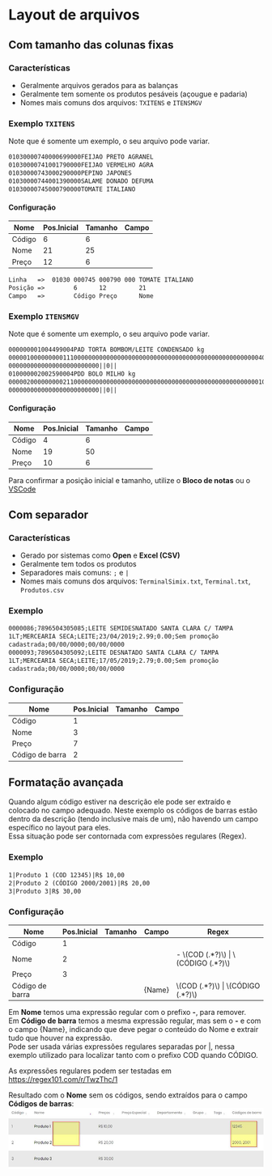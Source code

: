 # Layout de arquivos

## Com tamanho das colunas fixas

### Características

- Geralmente arquivos gerados para as balanças
- Geralmente tem somente os produtos pesáveis (açougue e padaria)
- Nomes mais comuns dos arquivos: `TXITENS` e `ITENSMGV`

### Exemplo `TXITENS`

Note que é somente um exemplo, o seu arquivo pode variar.

```
01030000740000699000FEIJAO PRETO AGRANEL     
01030000741001790000FEIJAO VERMELHO AGRA     
01030000743000290000PEPINO JAPONES           
01030000744001390000SALAME DONADO DEFUMA     
01030000745000790000TOMATE ITALIANO          
```

#### Configuração

| Nome   | Pos.Inicial | Tamanho | Campo
|--------|-------------|---------|------
| Código | 6           | 6       |
| Nome   | 21          | 25      |
| Preço  | 12          | 6       |

```
Linha   =>  01030 000745 000790 000 TOMATE ITALIANO             
Posição =>        6      12         21
Campo   =>        Código Preço      Nome
```

### Exemplo `ITENSMGV`

Note que é somente um exemplo, o seu arquivo pode variar.

```
000000001004499004PAD TORTA BOMBOM/LEITE CONDENSADO kg              0000010000000001110000000000000000000000000000000000000000000000000004000000000000000000|00|                                                                      0000000000000000000000000||0||
010000002002590004PDD BOLO MILHO kg                                 0000020000000002110000000000000000000000000000000000000000000000000001000000000000000000|00|                                                                      0000000000000000000000000||0||
```
#### Configuração

| Nome   | Pos.Inicial | Tamanho | Campo
|--------|-------------|---------|------
| Código | 4           | 6       |
| Nome   | 19          | 50      |
| Preço  | 10          | 6       |

Para confirmar a posição inicial e tamanho, utilize o **Bloco de notas** ou o [VSCode](https://vscode.dev)


## Com separador

### Características

- Gerado por sistemas como **Open** e **Excel (CSV)**
- Geralmente tem todos os produtos
- Separadores mais comuns: `;` e `|`
- Nomes mais comuns dos arquivos: `TerminalSimix.txt`, `Terminal.txt`, `Produtos.csv`

### Exemplo

```
0000086;7896504305085;LEITE SEMIDESNATADO SANTA CLARA C/ TAMPA 1LT;MERCEARIA SECA;LEITE;23/04/2019;2.99;0.00;Sem promoção cadastrada;00/00/0000;00/00/0000
0000093;7896504305092;LEITE DESNATADO SANTA CLARA C/ TAMPA 1LT;MERCEARIA SECA;LEITE;17/05/2019;2.79;0.00;Sem promoção cadastrada;00/00/0000;00/00/0000
```

### Configuração

| Nome             | Pos.Inicial | Tamanho | Campo
|------------------|-------------|---------|------
| Código           | 1           |         | 
| Nome             | 3           |         | 
| Preço            | 7           |         | 
| Código de barra  | 2           |         | 

## Formatação avançada

Quando algum código estiver na descrição ele pode ser extraído e colocado no campo adequado.
Neste exemplo os códigos de barras estão dentro da descrição (tendo inclusive mais de um), não havendo um campo específico no layout para eles.  
Essa situação pode ser contornada com expressões regulares (Regex).

### Exemplo

```
1|Produto 1 (COD 12345)|R$ 10,00
2|Produto 2 (CÓDIGO 2000/2001)|R$ 20,00
3|Produto 3|R$ 30,00
```

### Configuração

| Nome             | Pos.Inicial | Tamanho | Campo  | Regex
|------------------|-------------|---------|--------|------
| Código           | 1           |         |        |
| Nome             | 2           |         |        |- \\(COD (.\*?)\\) \| \\(CÓDIGO (.\*?)\\)
| Preço            | 3           |         |        |
| Código de barra  |             |         | {Name} | \\(COD (.\*?)\\) \| \\(CÓDIGO (.\*?)\\)

Em **Nome** temos uma expressão regular com o prefixo **-**, para remover.  
Em **Código de barra** temos a mesma expressão regular, mas sem o **-** e com o campo {Name}, indicando que deve pegar o conteúdo do Nome e extrair tudo que houver na expressão.  
Pode ser usada várias expressões regulares separadas por |, nessa exemplo utilizado para localizar tanto  com o prefixo COD quando CÓDIGO.

As expressões regulares podem ser testadas em https://regex101.com/r/TwzThc/1

Resultado com o **Nome** sem os códigos, sendo extraídos para o campo **Códigos de barras**:
![Resultado](Imagens/ProdutosFormatacaoAvancada.jpg)
